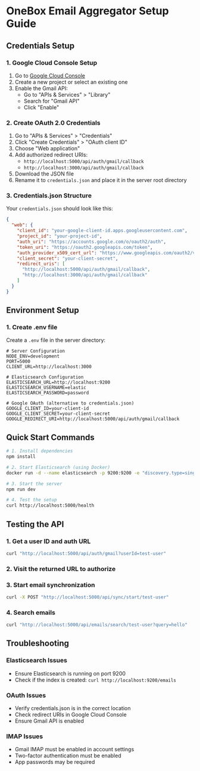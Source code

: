 # OneBox Email Aggregator Setup Guide

## Credentials Setup

### 1. Google Cloud Console Setup

1. Go to [Google Cloud Console](https://console.cloud.google.com/)
2. Create a new project or select an existing one
3. Enable the Gmail API:
   - Go to "APIs & Services" > "Library"
   - Search for "Gmail API"
   - Click "Enable"

### 2. Create OAuth 2.0 Credentials

1. Go to "APIs & Services" > "Credentials"
2. Click "Create Credentials" > "OAuth client ID"
3. Choose "Web application"
4. Add authorized redirect URIs:
   - `http://localhost:5000/api/auth/gmail/callback`
   - `http://localhost:3000/api/auth/gmail/callback`
5. Download the JSON file
6. Rename it to `credentials.json` and place it in the server root directory

### 3. Credentials.json Structure

Your `credentials.json` should look like this:

```json
{
  "web": {
    "client_id": "your-google-client-id.apps.googleusercontent.com",
    "project_id": "your-project-id",
    "auth_uri": "https://accounts.google.com/o/oauth2/auth",
    "token_uri": "https://oauth2.googleapis.com/token",
    "auth_provider_x509_cert_url": "https://www.googleapis.com/oauth2/v1/certs",
    "client_secret": "your-client-secret",
    "redirect_uris": [
      "http://localhost:5000/api/auth/gmail/callback",
      "http://localhost:3000/api/auth/gmail/callback"
    ]
  }
}
```

## Environment Setup

### 1. Create .env file

Create a `.env` file in the server directory:

```env
# Server Configuration
NODE_ENV=development
PORT=5000
CLIENT_URL=http://localhost:3000

# Elasticsearch Configuration
ELASTICSEARCH_URL=http://localhost:9200
ELASTICSEARCH_USERNAME=elastic
ELASTICSEARCH_PASSWORD=password

# Google OAuth (alternative to credentials.json)
GOOGLE_CLIENT_ID=your-client-id
GOOGLE_CLIENT_SECRET=your-client-secret
GOOGLE_REDIRECT_URI=http://localhost:5000/api/auth/gmail/callback
```

## Quick Start Commands

```bash
# 1. Install dependencies
npm install

# 2. Start Elasticsearch (using Docker)
docker run -d --name elasticsearch -p 9200:9200 -e "discovery.type=single-node" -e "xpack.security.enabled=false" elasticsearch:8.11.0

# 3. Start the server
npm run dev

# 4. Test the setup
curl http://localhost:5000/health
```

## Testing the API

### 1. Get a user ID and auth URL
```bash
curl "http://localhost:5000/api/auth/gmail?userId=test-user"
```

### 2. Visit the returned URL to authorize

### 3. Start email synchronization
```bash
curl -X POST "http://localhost:5000/api/sync/start/test-user"
```

### 4. Search emails
```bash
curl "http://localhost:5000/api/emails/search/test-user?query=hello"
```

## Troubleshooting

### Elasticsearch Issues
- Ensure Elasticsearch is running on port 9200
- Check if the index is created: `curl http://localhost:9200/emails`

### OAuth Issues
- Verify credentials.json is in the correct location
- Check redirect URIs in Google Cloud Console
- Ensure Gmail API is enabled

### IMAP Issues
- Gmail IMAP must be enabled in account settings
- Two-factor authentication must be enabled
- App passwords may be required

